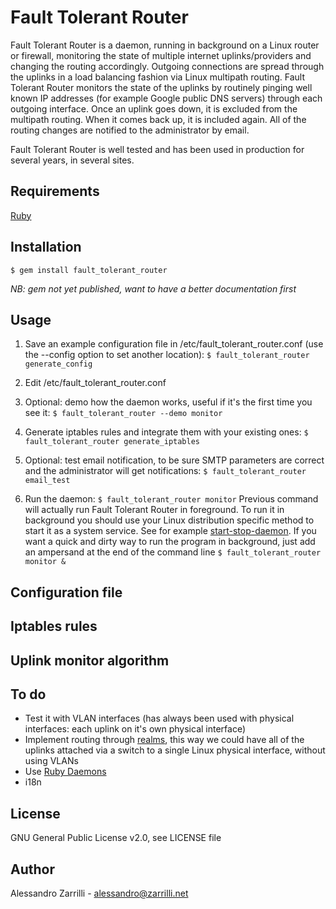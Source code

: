 # Fault Tolerant Router

Fault Tolerant Router is a daemon, running in background on a Linux router or firewall, monitoring the state of multiple internet uplinks/providers and changing the routing accordingly. Outgoing connections are spread through the uplinks in a load balancing fashion via Linux multipath routing. Fault Tolerant Router monitors the state of the uplinks by routinely pinging well known IP addresses (for example Google public DNS servers) through each outgoing interface. Once an uplink goes down, it is excluded from the multipath routing. When it comes back up, it is included again. All of the routing changes are notified to the administrator by email.

Fault Tolerant Router is well tested and has been used in production for several years, in several sites.

## Requirements

[Ruby](https://www.ruby-lang.org)

## Installation
    $ gem install fault_tolerant_router
_NB: gem not yet published, want to have a better documentation first_

## Usage

1. Save an example configuration file in /etc/fault_tolerant_router.conf (use the --config option to set another location):
`$ fault_tolerant_router generate_config`

2. Edit /etc/fault_tolerant_router.conf

3. Optional: demo how the daemon works, useful if it's the first time you see it:
`$ fault_tolerant_router --demo monitor`

4. Generate iptables rules and integrate them with your existing ones:
`$ fault_tolerant_router generate_iptables`

5. Optional: test email notification, to be sure SMTP parameters are correct and the administrator will get notifications:
`$ fault_tolerant_router email_test`
6. Run the daemon:
`$ fault_tolerant_router monitor`
Previous command will actually run Fault Tolerant Router in foreground. To run it in background you should use your Linux distribution specific method to start it as a system service. See for example [start-stop-daemon](http://manned.org/start-stop-daemon).
If you want a quick and dirty way to run the program in background, just add an ampersand at the end of the command line
`$ fault_tolerant_router monitor &`

## Configuration file

## Iptables rules

## Uplink monitor algorithm

## To do
- Test it with VLAN interfaces (has always been used with physical interfaces: each uplink on it's own physical interface)
- Implement routing through [realms](http://www.policyrouting.org/PolicyRoutingBook/ONLINE/CH07.web.html), this way we could have all of the uplinks attached via a switch to a single Linux physical interface, without using VLANs
- Use [Ruby Daemons](https://github.com/thuehlinger/daemons)
- i18n

## License
GNU General Public License v2.0, see LICENSE file

## Author
Alessandro Zarrilli - <alessandro@zarrilli.net>
